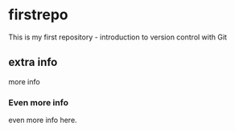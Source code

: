 # firstrepo
This is my first repository - introduction to version control with Git

## extra info
more info

### Even more info
even more info here.